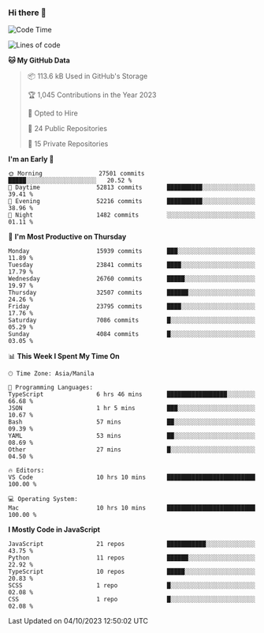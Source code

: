 ### Hi there 👋

<!--START_SECTION:waka-->
![Code Time](http://img.shields.io/badge/Code%20Time-398%20hrs%207%20mins-blue)

![Lines of code](https://img.shields.io/badge/From%20Hello%20World%20I%27ve%20Written-58.5%20million%20lines%20of%20code-blue)

**🐱 My GitHub Data** 

> 📦 113.6 kB Used in GitHub's Storage 
 > 
> 🏆 1,045 Contributions in the Year 2023
 > 
> 💼 Opted to Hire
 > 
> 📜 24 Public Repositories 
 > 
> 🔑 15 Private Repositories 
 > 
**I'm an Early 🐤** 

```text
🌞 Morning                27501 commits       █████░░░░░░░░░░░░░░░░░░░░   20.52 % 
🌆 Daytime                52813 commits       ██████████░░░░░░░░░░░░░░░   39.41 % 
🌃 Evening                52216 commits       ██████████░░░░░░░░░░░░░░░   38.96 % 
🌙 Night                  1482 commits        ░░░░░░░░░░░░░░░░░░░░░░░░░   01.11 % 
```
📅 **I'm Most Productive on Thursday** 

```text
Monday                   15939 commits       ███░░░░░░░░░░░░░░░░░░░░░░   11.89 % 
Tuesday                  23841 commits       ████░░░░░░░░░░░░░░░░░░░░░   17.79 % 
Wednesday                26760 commits       █████░░░░░░░░░░░░░░░░░░░░   19.97 % 
Thursday                 32507 commits       ██████░░░░░░░░░░░░░░░░░░░   24.26 % 
Friday                   23795 commits       ████░░░░░░░░░░░░░░░░░░░░░   17.76 % 
Saturday                 7086 commits        █░░░░░░░░░░░░░░░░░░░░░░░░   05.29 % 
Sunday                   4084 commits        █░░░░░░░░░░░░░░░░░░░░░░░░   03.05 % 
```


📊 **This Week I Spent My Time On** 

```text
🕑︎ Time Zone: Asia/Manila

💬 Programming Languages: 
TypeScript               6 hrs 46 mins       █████████████████░░░░░░░░   66.68 % 
JSON                     1 hr 5 mins         ███░░░░░░░░░░░░░░░░░░░░░░   10.67 % 
Bash                     57 mins             ██░░░░░░░░░░░░░░░░░░░░░░░   09.39 % 
YAML                     53 mins             ██░░░░░░░░░░░░░░░░░░░░░░░   08.69 % 
Other                    27 mins             █░░░░░░░░░░░░░░░░░░░░░░░░   04.50 % 

🔥 Editors: 
VS Code                  10 hrs 10 mins      █████████████████████████   100.00 % 

💻 Operating System: 
Mac                      10 hrs 10 mins      █████████████████████████   100.00 % 
```

**I Mostly Code in JavaScript** 

```text
JavaScript               21 repos            ███████████░░░░░░░░░░░░░░   43.75 % 
Python                   11 repos            ██████░░░░░░░░░░░░░░░░░░░   22.92 % 
TypeScript               10 repos            █████░░░░░░░░░░░░░░░░░░░░   20.83 % 
SCSS                     1 repo              █░░░░░░░░░░░░░░░░░░░░░░░░   02.08 % 
CSS                      1 repo              █░░░░░░░░░░░░░░░░░░░░░░░░   02.08 % 
```




 Last Updated on 04/10/2023 12:50:02 UTC
<!--END_SECTION:waka-->
